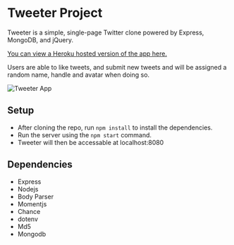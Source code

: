 # Tweeter Project

Tweeter is a simple, single-page Twitter clone powered by Express, MongoDB, and jQuery.

[You can view a Heroku hosted version of the app here.](https://frozen-ravine-43182.herokuapp.com/)

Users are able to like tweets, and submit new tweets and will be assigned a random name, handle and avatar when doing so.

![Tweeter App](https://github.com/ChewyDinosaur/tweeter/blob/master/docs/app.gif)

## Setup

* After cloning the repo, run `npm install` to install the dependencies.
* Run the server using the `npm start` command.
* Tweeter will then be accessable at localhost:8080

## Dependencies

- Express
- Nodejs
- Body Parser
- Momentjs
- Chance
- dotenv
- Md5
- Mongodb
